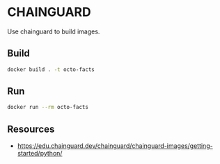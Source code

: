 # CHAINGUARD

Use chainguard to build images.  

## Build

```sh
docker build . -t octo-facts
```

## Run

```sh
docker run --rm octo-facts
```

## Resources

- https://edu.chainguard.dev/chainguard/chainguard-images/getting-started/python/